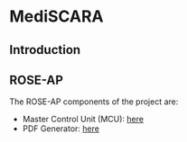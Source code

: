 # MediSCARA

## Introduction


## ROSE-AP

The ROSE-AP components of the project are:
- Master Control Unit (MCU): [here](https://github.com/ppuska/mediscara.mcu)
- PDF Generator: [here]()
